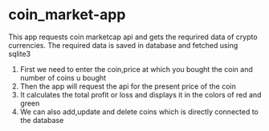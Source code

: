 # coin_market-app
This app requests coin marketcap api and gets the requrired data of crypto currencies.
The required data is saved in database and fetched using sqlite3
1) First we need to enter the coin,price at which you bought the coin and number of coins u bought
2) Then the app will request the api for the present price of the coin 
3) It calculates the total profit or loss and displays it in the colors of red and green
4) We can also add,update and delete coins which is directly connected to the database
